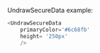 UndrawSecureData example:
```js 
<UndrawSecureData
    primaryColor='#6c68fb'
    height= '250px'
    />
```